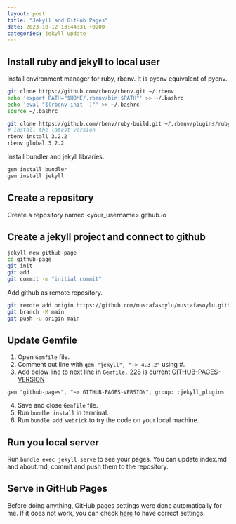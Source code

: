 ```yaml
---
layout: post
title: "Jekyll and GitHub Pages"
date: 2023-10-12 13:44:31 +0200
categories: jekyll update
---
```


## Install ruby and jekyll to local user

Install environment manager for ruby, rbenv. It is pyenv equivalent of pyenv.

```bash
git clone https://github.com/rbenv/rbenv.git ~/.rbenv
echo 'export PATH="$HOME/.rbenv/bin:$PATH"' >> ~/.bashrc
echo 'eval "$(rbenv init -)"' >> ~/.bashrc
source ~/.bashrc

git clone https://github.com/rbenv/ruby-build.git ~/.rbenv/plugins/ruby-build
# install the latest version
rbenv install 3.2.2
rbenv global 3.2.2
```

Install bundler and jekyll libraries.

```bash
gem install bundler
gem install jekyll
```

## Create a repository

Create a repository named <your_username>.github.io

## Create a jekyll project and connect to github

```bash
jekyll new github-page
cd github-page
git init
git add .
git commit -m "initial commit"
```

Add github as remote repository.

```bash
git remote add origin https://github.com/mustafasoylu/mustafasoylu.github.io.git
git branch -M main
git push -u origin main
```

## Update Gemfile

1. Open `Gemfile` file.
2. Comment out line with `gem "jekyll", "~> 4.3.2"` using #.
3. Add below line to next line in `Gemfile.` 228 is current [GITHUB-PAGES-VERSION](https://pages.github.com/versions/)

```Gemfile
gem "github-pages", "~> GITHUB-PAGES-VERSION", group: :jekyll_plugins
```

4. Save and close `Gemfile` file.
5. Run `bundle install` in terminal.
6. Run `bundle add webrick` to try the code on your local machine.

## Run you local server

Run `bundle exec jekyll serve` to see your pages.
You can update index.md and about.md, commit and push them to the repository.

## Serve in GitHub Pages

Before doing anything, GitHub pages settings were done automatically for me. If it does not work, you can check [here](https://docs.github.com/en/pages/getting-started-with-github-pages/configuring-a-publishing-source-for-your-github-pages-site) to have correct settings.
